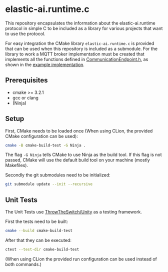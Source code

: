 # elastic-ai.runtime.c

This repository encapsulates the information about the elastic-ai.runtime protocol in simple C 
to be included as a library for various projects that want to use the protocol.

For easy integration the CMake library ```elastic-ai.runtime.c``` is provided that can be used when this repository is included as a submodule.
For the library to work a MQTT broker implementation must be created that implements all the functions defined in [CommunicationEndpoint.h](src/protocol/CommunicationEndpoint.h), as shown in the [example implementation](src/exampleLocalBroker/ExampleLocalBroker.c).

## Prerequisites

* cmake >= 3.2.1
* gcc or clang
* (Ninja)

## Setup

First, CMake needs to be loaded once (When using CLion, the provided CMake configuration can be used):
```bash
cmake -B cmake-build-test -G Ninja .
```

The flag `-G Ninja` tells CMake to use Ninja as the build tool.
If this flag is not passed, CMake will use the default build tool on your machine (mostly Makefiles).

Secondly the git submodules need to be initialized:
```bash
git submodule update --init --recursive
```

## Unit Tests

The Unit Tests use [ThrowTheSwitch/Unity](https://github.com/ThrowTheSwitch/Unity) as a testing framework.

First the tests need to be built:
```bash
cmake --build cmake-build-test 
```

After that they can be executed:
```bash
ctest --test-dir cmake-build-test 
```

(When using CLion the provided run configuration can be used instead of both commands.)
